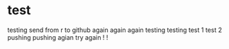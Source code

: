 # test
testing
send from r to github again
again
again
testing
testing
test 1
test 2
pushing
pushing agian
try again ! !